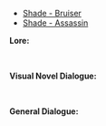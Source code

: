 - [Shade - Bruiser](/pawnsBacklogged/Shade/ShadeBruiser/)
- [Shade - Assassin](/pawnsBacklogged/Shade/ShadeAssassin/)

**Lore:**

<br>

**Visual Novel Dialogue:**

<br>

**General Dialogue:**

<br>


